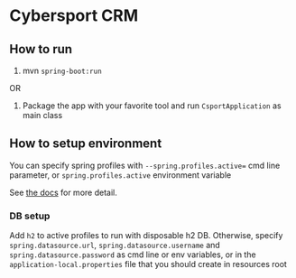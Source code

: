 # Cybersport CRM

## How to run

1. mvn `spring-boot:run`

OR

1. Package the app with your favorite tool and run `CsportApplication` as main class

## How to setup environment

You can specify spring profiles with `--spring.profiles.active=` cmd line parameter,
or `spring.profiles.active` environment variable

See [the docs](https://docs.spring.io/spring-boot/docs/current/reference/html/howto-properties-and-configuration.html) for more detail.

### DB setup

Add `h2` to active profiles to run with disposable h2 DB. Otherwise, specify
`spring.datasource.url`, `spring.datasource.username` and `spring.datasource.password` as cmd line or env variables,
or in the `application-local.properties` file that you should create in resources root